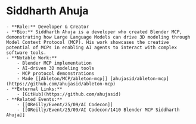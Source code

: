 # Siddharth Ahuja
	- **Role:** Developer & Creator
	- **Bio:** Siddharth Ahuja is a developer who created Blender MCP, demonstrating how Large Language Models can drive 3D modeling through Model Context Protocol (MCP). His work showcases the creative potential of MCPs in enabling AI agents to interact with complex software tools.
	- **Notable Work:**
		- Blender MCP implementation
		- AI-driven 3D modeling tools
		- MCP protocol demonstrations
		- Made [[Ableton/MCP/ableton-mcp]] [ahujasid/ableton-mcp](https://github.com/ahujasid/ableton-mcp)
	- **External Links:**
		- [GitHub](https://github.com/ahujasid)
	- **Related Events:**
		- [[OReilly/Event/25/09/AI Codecon]]
		- [[OReilly/Event/25/09/AI Codecon/1410 Blender MCP Siddharth Ahuja]]